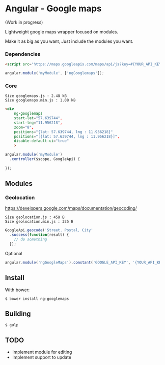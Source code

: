 Angular - Google maps
=================
(Work in progress)

Lightweight google maps wrapper focused on modules.

Make it as big as you want, Just include the modules you want.

### Dependencies
```html
<script src="https://maps.googleapis.com/maps/api/js?key=#{YOUR_API_KEY}"></script>
```
```js
angular.module('myModule', ['ngGooglemaps']);
```

### Core
    Size googlemaps.js : 2.48 kB
    Size googlemaps.min.js : 1.08 kB
```html
<div
    ng-googlemaps
    start-lat="57.639744",
    start-lng="11.956218",
    zoom="8",
    positions="{lat: 57.639744, lng : 11.956218}"
    positions="[{lat: 57.639744, lng : 11.956218}]",
    disable-default-ui="true"
    >
```

```js
angular.module('myModule')
  .controller($scope, GoogleApi) {
    
});
```


Modules
-------
### Geolocation

https://developers.google.com/maps/documentation/geocoding/

    Size geolocation.js : 458 B
    Size geolocation.min.js : 325 B
```js
GoogleApi.geocode('Street, Postal, City'
  .success(function(result) {
    // do something
  });
```
Optional
```js
angular.module('ngGoogleMaps').constant('GOOGLE_API_KEY', '{YOUR_API_KEY}');
```

Install
-------
With bower:

    $ bower install ng-googlemaps


Building
-------
	$ gulp


TODO
-------
- Implement module for editing
- Implement support to update

	
